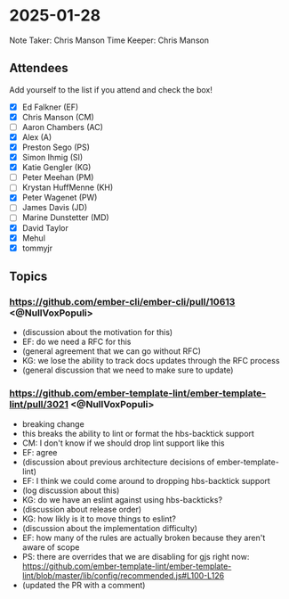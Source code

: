 # 2025-01-28

Note Taker: Chris Manson
Time Keeper: Chris Manson

## Attendees

Add yourself to the list if you attend and check the box!

- [x] Ed Falkner (EF)
- [x] Chris Manson (CM)
- [ ] Aaron Chambers (AC)
- [x] Alex (A)
- [x] Preston Sego (PS)
- [x] Simon Ihmig (SI)
- [x] Katie Gengler (KG)
- [ ] Peter Meehan (PM)
- [ ] Krystan HuffMenne (KH)
- [x] Peter Wagenet (PW)
- [ ] James Davis (JD)
- [ ] Marine Dunstetter (MD)
- [x] David Taylor
- [x] Mehul
- [x] tommyjr

## Topics

<!-- If you would like to add a topic to the agenda please add a suggestion to the PR using the following format: -->
<!-- ### Your topic (INITIALS, expected duration in minutes) -->

### https://github.com/ember-cli/ember-cli/pull/10613 <@NullVoxPopuli>

- (discussion about the motivation for this)
- EF: do we need a RFC for this
- (general agreement that we can go without RFC)
- KG: we lose the ability to track docs updates through the RFC process
- (general discussion that we need to make sure to update)

### https://github.com/ember-template-lint/ember-template-lint/pull/3021 <@NullVoxPopuli>

- breaking change 
- this breaks the ability to lint or format the hbs-backtick support
- CM: I don't know if we should drop lint support like this
- EF: agree
- (discussion about previous architecture decisions of ember-template-lint)
- EF: I think we could come around to dropping hbs-backtick support 
- (log discussion about this)
- KG: do we have an eslint against using hbs-backticks? 
- (discussion about release order)
- KG: how likly is it to move things to eslint?
- (discussion about the implementation difficulty)
- EF: how many of the rules are actually broken because they aren't aware of scope
- PS: there are overrides that we are disabling for gjs right now: https://github.com/ember-template-lint/ember-template-lint/blob/master/lib/config/recommended.js#L100-L126
- (updated the PR with a comment)


